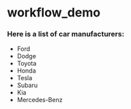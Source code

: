 # workflow_demo

### Here is a list of car manufacturers:

- Ford
- Dodge
- Toyota
- Honda
- Tesla
- Subaru
- Kia
- Mercedes-Benz